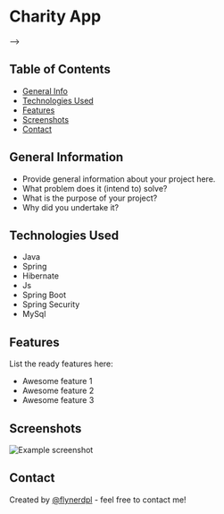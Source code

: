 # Charity App
<!-- > Outline a brief description of your project.
> Live demo [_here_](https://www.example.com). <!-- If you have the project hosted somewhere, include the link here. --> -->

## Table of Contents
* [General Info](#general-information)
* [Technologies Used](#technologies-used)
* [Features](#features)
* [Screenshots](#screenshots)
* [Contact](#contact)
<!-- * [License](#license) -->


## General Information
- Provide general information about your project here.
- What problem does it (intend to) solve?
- What is the purpose of your project?
- Why did you undertake it?
<!-- You don't have to answer all the questions - just the ones relevant to your project. -->


## Technologies Used
- Java
- Spring
- Hibernate
- Js
- Spring Boot
- Spring Security
- MySql



## Features
List the ready features here:
- Awesome feature 1
- Awesome feature 2
- Awesome feature 3



## Screenshots
![Example screenshot](./img/screenshot.png)
<!-- If you have screenshots you'd like to share, include them here. -->



## Contact
Created by [@flynerdpl](https://www.flynerd.pl/) - feel free to contact me!

